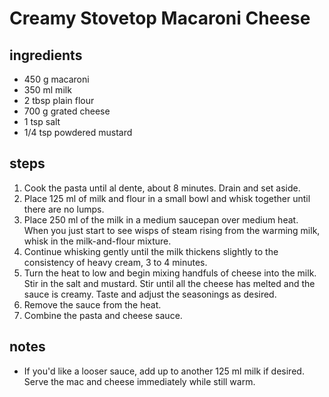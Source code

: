 # Creamy Stovetop Macaroni Cheese

## ingredients

- 450 g macaroni
- 350 ml milk
- 2 tbsp plain flour
- 700 g grated cheese
- 1 tsp salt
- 1/4 tsp powdered mustard

## steps

1. Cook the pasta until al dente, about 8 minutes. Drain and set aside.
2. Place 125 ml of milk and flour in a small bowl and whisk together until there are no lumps.
3. Place 250 ml of the milk in a medium saucepan over medium heat. When you just start to see wisps of steam rising from the warming milk, whisk in the milk-and-flour mixture.
4. Continue whisking gently until the milk thickens slightly to the consistency of heavy cream, 3 to 4 minutes.
5. Turn the heat to low and begin mixing handfuls of cheese into the milk. Stir in the salt and mustard. Stir until all the cheese has melted and the sauce is creamy. Taste and adjust the seasonings as desired.
6. Remove the sauce from the heat.
7. Combine the pasta and cheese sauce.

## notes

- If you'd like a looser sauce, add up to another 125 ml milk if desired. Serve the mac and cheese immediately while still warm.
